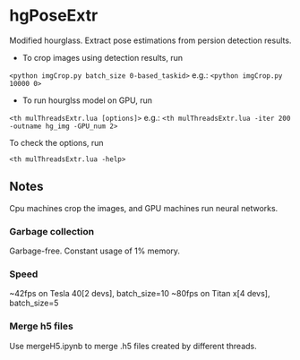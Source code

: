 # hgPoseExtr
Modified hourglass. Extract pose estimations from persion detection results.

* To crop images using detection results, run

`<python imgCrop.py batch_size 0-based_taskid>` e.g.: `<python imgCrop.py 10000 0>`

* To run hourglss model on GPU, run

`<th mulThreadsExtr.lua [options]>` e.g.:  `<th mulThreadsExtr.lua -iter 200 -outname hg_img -GPU_num 2>`

To check the options, run

`<th mulThreadsExtr.lua -help>`

## Notes
Cpu machines crop the images, and GPU machines run neural networks.

### Garbage collection
Garbage-free. Constant usage of 1% memory.

### Speed
~42fps on Tesla 40[2 devs], batch_size=10
~80fps on Titan x[4 devs], batch_size=5

### Merge h5 files
Use mergeH5.ipynb to merge .h5 files created by different threads.
